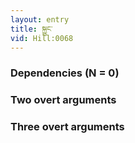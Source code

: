 ```yaml
---
layout: entry
title: སྐྱུང་
vid: Hill:0068
---
```

### Dependencies (N = 0)


### Two overt arguments


### Three overt arguments
